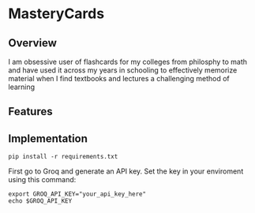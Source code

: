 # MasteryCards

## Overview
I am obsessive user of flashcards for my colleges from philosphy to math and have used it across my years in schooling to effectively memorize material when I find textbooks and lectures a challenging method of learning

## Features



## Implementation

```
pip install -r requirements.txt
```

First go to Groq and generate an API key. Set the key in your enviroment using this command:
```
export GROQ_API_KEY="your_api_key_here"
echo $GROQ_API_KEY
```

